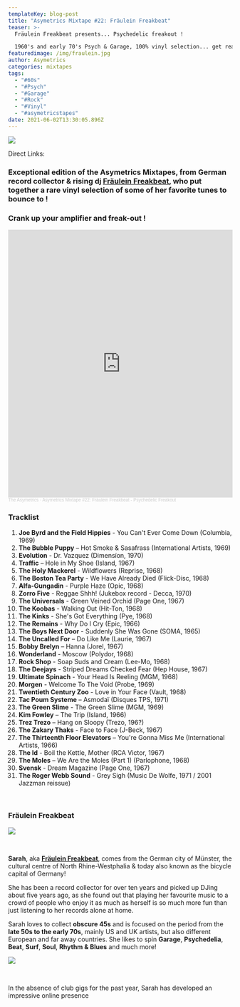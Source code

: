 ```yaml
---
templateKey: blog-post
title: "Asymetrics Mixtape #22: Fräulein Freakbeat"
teaser: >-
  Fräulein Freakbeat presents... Psychedelic freakout !

  1960's and early 70's Psych & Garage, 100% vinyl selection... get ready for a mad ride !
featuredimage: /img/fraulein.jpg
author: Asymetrics
categories: mixtapes
tags:
  - "#60s"
  - "#Psych"
  - "#Garage"
  - "#Rock"
  - "#Vinyl"
  - "#asymetricstapes"
date: 2021-06-02T13:30:05.896Z
---
```

![](/img/theasymetrics_fraulein_freakbeat_2.jpg)

Direct Links:

### Exceptional edition of the Asymetrics Mixtapes, from German record collector & rising dj **[Fräulein Freakbeat](https://www.facebook.com/FraeuleinFreakbeat/)**, who put together a rare vinyl selection of some of her favorite tunes to bounce to !

### Crank up your amplifier and freak-out !

<iframe width="100%" height="600" scrolling="no" frameborder="no" allow="autoplay" src="https://w.soundcloud.com/player/?url=https%3A//api.soundcloud.com/tracks/1059600613&color=%23ff5500&auto_play=false&hide_related=false&show_comments=true&show_user=true&show_reposts=false&show_teaser=true&visual=true"></iframe><div style="font-size: 10px; color: #cccccc;line-break: anywhere;word-break: normal;overflow: hidden;white-space: nowrap;text-overflow: ellipsis; font-family: Interstate,Lucida Grande,Lucida Sans Unicode,Lucida Sans,Garuda,Verdana,Tahoma,sans-serif;font-weight: 100;"><a href="https://soundcloud.com/the-asymetrics" title="The Asymetrics" target="_blank" style="color: #cccccc; text-decoration: none;">The Asymetrics</a> · <a href="https://soundcloud.com/the-asymetrics/asymetrics-mixtape-22-fraulein-freakbeat-psychedelic-freakout" title="Asymetrics Mixtape #22: Fräulein Freakbeat - Psychedelic Freakout" target="_blank" style="color: #cccccc; text-decoration: none;">Asymetrics Mixtape #22: Fräulein Freakbeat - Psychedelic Freakout</a></div>

### Tracklist



1. **Joe Byrd and the Field Hippies** - You Can't Ever Come Down (Columbia, 1969)
2. **The Bubble Puppy** ‎– Hot Smoke & Sasafrass (International Artists, 1969)
3. **Evolution** - Dr. Vazquez (Dimensíon, 1970)
4. **Traffic** ‎– Hole in My Shoe (Island, 1967)
5. **The Holy Mackerel** - Wildflowers (Reprise, 1968)
6. **The Boston Tea Party** - We Have Already Died (Flick-Disc, 1968)
7. **Alfa-Gungadin** - Purple Haze (Opic, 1968)
8. **Zorro Five** - Reggae Shhh! (Jukebox record - Decca, 1970)
9. **The Universals** - Green Veined Orchid (Page One, 1967)
10. **The Koobas** - Walking Out (Hit-Ton, 1968)
11. **The Kinks** - She's Got Everything (Pye, 1968)
12. **The Remains** - Why Do I Cry (Epic, 1966)
13. **The Boys Next Door** - Suddenly She Was Gone (SOMA, 1965)
14. **The Uncalled For** ‎– Do Like Me (Laurie, 1967)
15. **Bobby Brelyn** ‎– Hanna (Jorel, 1967)
16. **Wonderland** - Moscow (Polydor, 1968)
17. **Rock Shop** - Soap Suds and Cream (Lee-Mo, 1968)
18. **The Deejays** - Striped Dreams Checked Fear (Hep House, 1967)
19. **Ultimate Spinach** - Your Head Is Reeling (MGM, 1968)
20. **Morgen** - Welcome To The Void (Probe, 1969)
21. **Twentieth Century Zoo** - Love in Your Face (Vault, 1968)
22. **Tac Poum Systeme** ‎– Asmodaï (Disques TPS, 1971)
23. **The Green Slime** - The Green Slime (MGM, 1969)
24. **Kim Fowley** ‎– The Trip (Island, 1966)
25. **Trez Trezo** ‎– Hang on Sloopy (Trezo, 196?)
26. **The Zakary Thaks** - Face to Face (J-Beck, 1967)
27. **The Thirteenth Floor Elevators** ‎– You're Gonna Miss Me (International Artists, 1966)
28. **The Id** - Boil the Kettle, Mother (RCA Victor, 1967)
29. **The Moles** ‎– We Are the Moles (Part 1) (Parlophone, 1968)
30. **Svensk** - Dream Magazine (Page One, 1967)
31. **The Roger Webb Sound** - Grey Sigh (Music De Wolfe, 1971 / 2001 Jazzman reissue)

<br>

### Fräulein Freakbeat

![](/img/theasymetrics_fraulein_freakbeat_1.jpg)

<br>

**Sarah**, aka **[Fräulein Freakbeat](https://www.mixcloud.com/fraeuleinfreakbeat/)**, comes from the German city of Münster,  the cultural centre of North Rhine-Westphalia & today also known as the bicycle capital of Germany!

 She has been a record collector for over ten years  and picked up DJing about five years ago, as she found out that playing her favourite music to a crowd of people who enjoy it as much as herself is so much more fun than just listening to her records alone at home. 

Sarah loves to collect **obscure 45s** and is focused on the period from the **late 50s to the early 70s**, mainly US and UK artists, but also different European and far away countries. She likes to spin **Garage**, **Psychedelia**, **Beat**, **Surf**, **Soul**, **Rhythm & Blues** and much more!

![](/img/theasymetrics_fraulein_freakbeat_selection.jpg)

<br>

In the absence of club gigs for the past year, Sarah has developed an impressive online presence